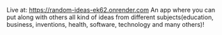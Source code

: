 Live at: https://random-ideas-ek62.onrender.com
An app where you can put along with others all kind of ideas from different subjects(education, business, inventions, health, software, technology and many others)!
